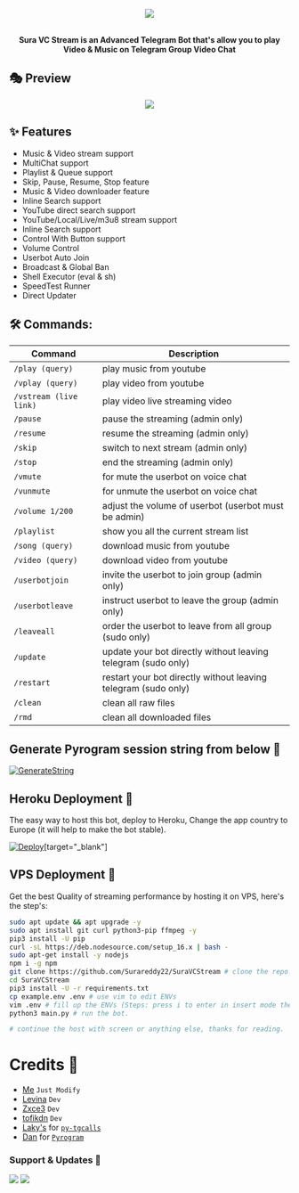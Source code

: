 <p align="center"><a href="https://t.me/SuraVCStreamBot"><img src="https://github.com/SRTheProgrammer/SuraVCStream/raw/main/driver/suravclogo.jpg"></a></p>
<p align="center">
    <br><b>Sura VC Stream is an Advanced Telegram Bot that's allow you to play Video & Music on Telegram Group Video Chat</b><br>
</p>

## 🎭 Preview
<p align="center">
  <img src="https://telegra.ph/file/21a41d5e4636289c2d768.png">
</p>

## ✨ Features
- Music & Video stream support
- MultiChat support
- Playlist & Queue support
- Skip, Pause, Resume, Stop feature
- Music & Video downloader feature
- Inline Search support
- YouTube direct search support
- YouTube/Local/Live/m3u8 stream support
- Inline Search support
- Control With Button support
- Volume Control
- Userbot Auto Join
- Broadcast & Global Ban
- Shell Executor (eval & sh)
- SpeedTest Runner
- Direct Updater

## 🛠 Commands:
| Command | Description |
| ------ | ------ |
| `/play (query)` | play music from youtube |
| `/vplay (query)` | play video from youtube |
| `/vstream (live link)` | play video live streaming video |
| `/pause` | pause the streaming (admin only) |
| `/resume` | resume the streaming (admin only) |
| `/skip` | switch to next stream (admin only) |
| `/stop` | end the streaming (admin only) |
| `/vmute` | for mute the userbot on voice chat |
| `/vunmute` | for unmute the userbot on voice chat |
| `/volume 1/200` | adjust the volume of userbot (userbot must be admin) |
| `/playlist` | show you all the current stream list |
| `/song (query)` | download music from youtube |
| `/video (query)` | download video from youtube |
| `/userbotjoin` | invite the userbot to join group (admin only) |
| `/userbotleave` | instruct userbot to leave the group (admin only) |
| `/leaveall` | order the userbot to leave from all group (sudo only) |
| `/update` | update your bot directly without leaving telegram (sudo only) |
| `/restart` | restart your bot directly without leaving telegram (sudo only) |
| `/clean` | clean all raw files |
| `/rmd` | clean all downloaded files |

## Generate Pyrogram session string from below 🔻

[![GenerateString](https://img.shields.io/badge/repl.it-generateString-yellowgreen)](https://replit.com/@Surareddy22/StringSession#main.py)

## Heroku Deployment 💜
The easy way to host this bot, deploy to Heroku, Change the app country to Europe (it will help to make the bot stable).

[![Deploy](https://www.herokucdn.com/deploy/button.svg)](https://heroku.com/deploy)[target="_blank"]

## VPS Deployment 📡
Get the best Quality of streaming performance by hosting it on VPS, here's the step's:

```sh
sudo apt update && apt upgrade -y
sudo apt install git curl python3-pip ffmpeg -y
pip3 install -U pip
curl -sL https://deb.nodesource.com/setup_16.x | bash -
sudo apt-get install -y nodejs
npm i -g npm
git clone https://github.com/Surareddy22/SuraVCStream # clone the repo.
cd SuraVCStream
pip3 install -U -r requirements.txt
cp example.env .env # use vim to edit ENVs
vim .env # fill up the ENVs (Steps: press i to enter in insert mode then edit the file. Press Esc to exit the editing mode then type :wq! and press Enter key to save the file).
python3 main.py # run the bot.

# continue the host with screen or anything else, thanks for reading.
```

# Credits 💖
- [Me](https://github.com/SRTheProgrammer) ``Just Modify``
- [Levina](https://github.com/levina-lab) ``Dev``
- [Zxce3](https://github.com/Zxce3) ``Dev``
- [tofikdn](https://github.com/tofikdn) ``Dev``
- [Laky's](https://github.com/Laky-64) for [``py-tgcalls``](https://github.com/pytgcalls/pytgcalls)
- [Dan](https://github.com/delivrance) for [``Pyrogram``](https://github.com/pyrogram)

### Support & Updates 🎑
<a href="https://t.me/SuraBotSupport"><img src="https://img.shields.io/badge/Join-Group%20Support-blue.svg?style=for-the-badge&logo=Telegram"></a> <a href="https://t.me/SuraBotStats"><img src="https://img.shields.io/badge/Join-Updates%20Channel-blue.svg?style=for-the-badge&logo=Telegram"></a>
